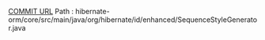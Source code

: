 [COMMIT URL](https://github.com/hibernate/hibernate-orm/commit/a2bf14ae7c2ed7b2b0a6eb558dad08bcfc69c489)
Path : hibernate-orm/core/src/main/java/org/hibernate/id/enhanced/SequenceStyleGenerator.java